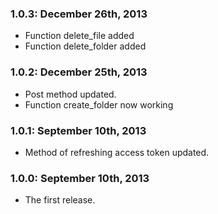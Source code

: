 ### 1.0.3: December 26th, 2013
* Function delete_file added
* Function delete_folder added

### 1.0.2: December 25th, 2013
* Post method updated.
* Function create_folder now working

### 1.0.1: September 10th, 2013
* Method of refreshing access token updated.

### 1.0.0: September 10th, 2013
* The first release.

